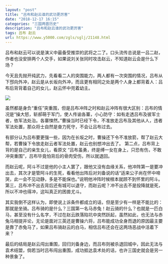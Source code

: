 ```yaml
---
layout: "post"
title: "吕布和赵云谁的武功更厉害"
date: "2018-12-17 16:15"
categories: "三国两晋历史"
description: "吕布和赵云谁的武功更厉害"
tags: 吕布 赵云
url: https://www.y5000.com/zgls/sglj/21148.html
---
```






吕布和赵云可以说是演义中最备受推崇的武将之二了。口头流传总说是一吕二赵，作者也没安排两个人交手，如果说刘关张同时攻击赵云，不知道赵云会是什么下场？

今天且先抛开纯武力，先看看二人的突围能力，两人都有一次突围的情况，吕布从下邳向外冲，赵云是从长坂向外冲，而且更有相同之处是两个人身上都背着人：吕布后背背着自己的女儿，赵云怀中兜着幼主。

![](https://img.y5000.com/uploads/allimg/170623/8-1F623142035402.jpg)

虽然都是身负“重任”突重围，但是吕布冲阵之时和赵云冲阵有很大区别：吕布的情况是“操大怒，斩郝萌于军门，使人传谕各寨，小心防守：如有走透吕布及彼军士者，依军法处治。各寨悚然。”曹操当时已经下令，不准放走吕布及其他从人，违者军法处置，那众将士自然是奋力死守，不会让吕布过去。

有部分认为吕布要更强一些，因为在长坂之时，曹操还下令不准放箭，帮了赵云大帮，若曹操下令放走赵云者军法处置，赵云也别想冲出去了。
第二点，吕布背上背的是自己的亲生女儿，看原文 “吕布虽勇，终是缚一女在身上，只恐有伤，不敢冲突重围”，吕布毕竟怕背后的骨肉受伤，所以就退回。

而赵云呢，阿斗不过是他的小主人罢了，跟他又没有血缘关系，他冲阵第一是要冲出去，其次才是管阿斗的生死，看看他出阵后对刘备说的话“适来公子尚在怀中啼哭，此一会不见动静，多是不能保也。”说明他冲阵时候根本就顾不到怀里的阿斗。
第三，吕布冲不出去背后还有城可以退守，而赵云呢？冲不出去不是投降就是死，所以不冲也得冲，这叫真正的困兽尤斗。

其实我倒不这样认为，即使说上诉条件都成立的话，但是至少有一样是不能比的：那就是坐骑。吕布骑的是什么？三国第一名马赤兔！赵云骑的什么？也就是一匹白马，甚至没有什么名字，不过在赵云跌落陷坑中突然跃起，虽然如此，也无法与赤兔马相提并论，无论是面对三英还是曹操六将，吕布能成功全身而退的原因最主要是靠了赤兔马了，如果吕布骑赵云的白马，相信吕布还会在这两场恶战中活着下来？

最后的结局是赵云闯出重围，回归刘备身边，而吕布则被杀退回城中，因此无法与袁术结盟，倘若当时吕布闯出重围，成功抵达袁术处的话，也许三国史就会是另一种景象了。
